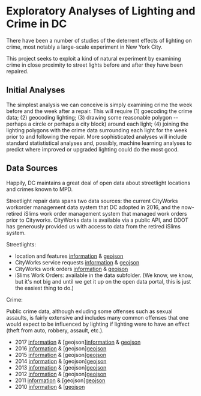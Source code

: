 # Exploratory Analyses of Lighting and Crime in DC

There have been a number of studies of the deterrent effects of lighting on crime, most notably a large-scale experiment in New York City. 

This project seeks to exploit a kind of natural experiment by examining crime in close proximity to street lights before and after they have been repaired. 

## Initial Analyses
The simplest analysis we can conceive is simply examining crime the week before and the week after a repair. This will require (1) goecoding the crime data; (2) geocoding lighting; (3) drawing some reasonable polygon -- perhaps a circle or perhaps a city block) around each light; (4) joining the lighting polygons with the crime data surrounding each light for the week prior to and following the repair.  More sophisticated analyses will include standard statististical analyses and, possibly, machine learning analyses to predict where improved or upgraded lighting could do the most good. 

## Data Sources

Happily, DC maintains a great deal of open data about streetlight locations and crimes known to MPD. 

Streetlight repair data spans two data sources: the current CityWorks workorder management data system that DC adopted in 2016, and the now-retired iSlims work order management system that managed work orders prior to Cityworks. CityWorks data is available via a public API, and DDOT has generously provided us with access to data from the retired iSlims system. 

Streetlights: 
- location and features [information](http://opendata.dc.gov/datasets/street-lights) & [geojson](https://opendata.arcgis.com/datasets/6cb6520725b0489d9a209a337818fad1_90.geojson)
 - CityWorks service requests [information](http://opendata.dc.gov/datasets/cityworks-service-requests) & 
[geojson](https://opendata.arcgis.com/datasets/a1dd480eb86445239c8129056ab05ade_0.geojson)
 - CityWorks work orders [information](http://opendata.dc.gov/datasets/cityworks-workorders) & [geojson](https://opendata.arcgis.com/datasets/a1dd480eb86445239c8129056ab05ade_0.geojson)
- iSlims Work Orders: available in the data subfolder. (We know, we know, but it's not big and until we get it up on the open data portal, this is just the easiest thing to do.)

Crime: 

Public crime data, although exluding some offenses such as sexual assaults, is fairly extensive and includes many common offenses that one would expect to be influenced by lighting if lighting were to have an effect (theft from auto, robbery, assault, etc.). 

 - 2017 [information](http://opendata.dc.gov/datasets/crime-incidents-in-2017) & [geojson][information]() & [geojson](https://opendata.arcgis.com/datasets/6af5cb8dc38e4bcbac8168b27ee104aa_38.geojson)
 - 2016 [information](http://opendata.dc.gov/datasets/crime-incidents-in-2016) & [geojson][geojson](https://opendata.arcgis.com/datasets/bda20763840448b58f8383bae800a843_26.geojson)
 - 2015 [information](http://opendata.dc.gov/datasets/crime-incidents-in-2015) & [geojson][geojson](https://opendata.arcgis.com/datasets/35034fcb3b36499c84c94c069ab1a966_27.geojson)
 - 2014 [information](http://opendata.dc.gov/datasets/crime-incidents-in-2014) & [geojson][geojson](https://opendata.arcgis.com/datasets/6eaf3e9713de44d3aa103622d51053b5_9.geojson)
 - 2013 [information](http://opendata.dc.gov/datasets/crime-incidents-in-2013) & [geojson][geojson](https://opendata.arcgis.com/datasets/5fa2e43557f7484d89aac9e1e76158c9_10.geojson)
 - 2012 [information](http://opendata.dc.gov/datasets/crime-incidents-in-2012) & [geojson][geojson](https://opendata.arcgis.com/datasets/010ac88c55b1409bb67c9270c8fc18b5_11.geojson)
 - 2011 [information](http://opendata.dc.gov/datasets/crime-incidents-in-2011) & [geojson][geojson](https://opendata.arcgis.com/datasets/9d5485ffae914c5f97047a7dd86e115b_35.geojson)
 - 2010 [information](http://opendata.dc.gov/datasets/crime-incidents-in-2010) & [[geojson](https://opendata.arcgis.com/datasets/fdacfbdda7654e06a161352247d3a2f0_34.geojson)
